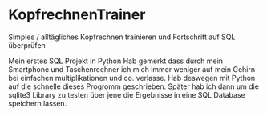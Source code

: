 # KopfrechnenTrainer
Simples / alltägliches Kopfrechnen trainieren und Fortschritt auf SQL überprüfen

Mein erstes SQL Projekt in Python
Hab gemerkt dass durch mein Smartphone und Taschenrechner ich mich immer weniger auf mein Gehirn bei einfachen multiplikationen und co. verlasse. Hab deswegen mit Python auf die schnelle dieses Progromm geschrieben. Später hab ich dann um die sqlite3 Library zu testen über jene die Ergebnisse in eine SQL Database speichern lassen.
